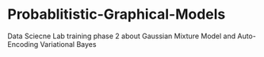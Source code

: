 # Probablitistic-Graphical-Models
 Data Sciecne Lab training phase 2 about Gaussian Mixture Model and Auto-Encoding Variational Bayes 
